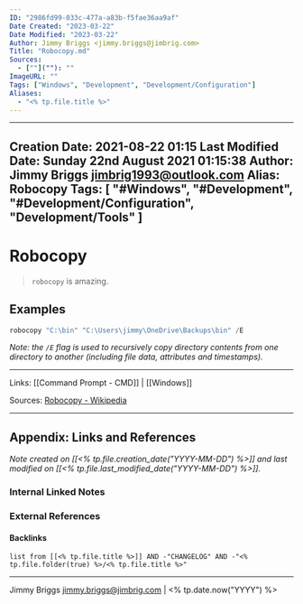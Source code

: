 ```yaml
---
ID: "2986fd99-033c-477a-a83b-f5fae36aa9af"
Date Created: "2023-03-22"
Date Modified: "2023-03-22"
Author: Jimmy Briggs <jimmy.briggs@jimbrig.com>
Title: "Robocopy.md"
Sources: 
  - [""](""): ""
ImageURL: ""
Tags: ["Windows", "Development", "Development/Configuration"]
Aliases:
  - "<% tp.file.title %>"
---
```


---
Creation Date: 2021-08-22 01:15
Last Modified Date: Sunday 22nd August 2021 01:15:38
Author: Jimmy Briggs <jimbrig1993@outlook.com>
Alias: Robocopy
Tags:
  [
    "#Windows",
    "#Development",
    "#Development/Configuration",
    "Development/Tools"
  ]
---

# Robocopy

> `robocopy` is amazing.

## Examples

```powershell
robocopy "C:\bin" "C:\Users\jimmy\OneDrive\Backups\bin" /E
```

*Note: the `/E` flag is used to recursively copy directory contents from one directory to another (including file data, attributes and timestamps).*



***

Links: [[Command Prompt - CMD]] | [[Windows]]

Sources: [Robocopy - Wikipedia](https://en.wikipedia.org/wiki/Robocopy)



***

## Appendix: Links and References

*Note created on [[<% tp.file.creation_date("YYYY-MM-DD") %>]] and last modified on [[<% tp.file.last_modified_date("YYYY-MM-DD") %>]].*

### Internal Linked Notes

### External References

#### Backlinks

```dataview
list from [[<% tp.file.title %>]] AND -"CHANGELOG" AND -"<% tp.file.folder(true) %>/<% tp.file.title %>"
```


***

Jimmy Briggs <jimmy.briggs@jimbrig.com> | <% tp.date.now("YYYY") %>